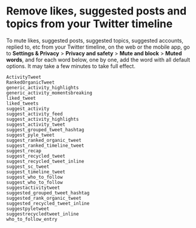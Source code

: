 # Remove likes, suggested posts and topics from your Twitter timeline

To mute likes, suggested posts, suggested topics, suggested accounts, replied to, etc from your Twitter timeline, on the web or the mobile app, go to **Settings & Privacy** > **Privacy and safety** > **Mute and block** > **Muted words**, and for each word below, one by one, add the word with all default options. It may take a few minutes to take full effect.


```
ActivityTweet
RankedOrganicTweet
generic_activity_highlights
generic_activity_momentsbreaking
liked_tweet
liked_tweets
suggest_activity
suggest_activity_feed
suggest_activity_highlights
suggest_activity_tweet
suggest_grouped_tweet_hashtag
suggest_pyle_tweet
suggest_ranked_organic_tweet
suggest_ranked_timeline_tweet
suggest_recap
suggest_recycled_tweet
suggest_recycled_tweet_inline
suggest_sc_tweet
suggest_timeline_tweet
suggest_who_to_follow
suggest_who_to_follow
suggestactivitytweet
suggested_grouped_tweet_hashtag
suggested_rank_organic_tweet
suggested_recycled_tweet_inline
suggestpyletweet
suggestrecycledtweet_inline
who_to_follow_entry
```
